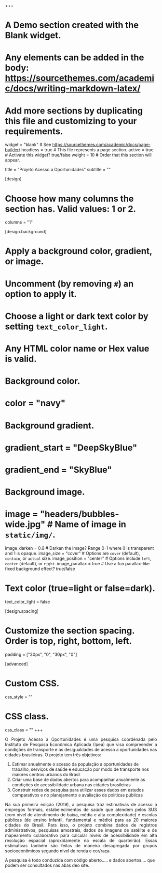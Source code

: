 +++
# A Demo section created with the Blank widget.
# Any elements can be added in the body: https://sourcethemes.com/academic/docs/writing-markdown-latex/
# Add more sections by duplicating this file and customizing to your requirements.

widget = "blank"  # See https://sourcethemes.com/academic/docs/page-builder/
headless = true  # This file represents a page section.
active = true  # Activate this widget? true/false
weight = 10  # Order that this section will appear.

title = "Projeto Acesso a Oportunidades"
subtitle = ""

[design]
  # Choose how many columns the section has. Valid values: 1 or 2.
  columns = "1"

[design.background]
  # Apply a background color, gradient, or image.
  #   Uncomment (by removing `#`) an option to apply it.
  #   Choose a light or dark text color by setting `text_color_light`.
  #   Any HTML color name or Hex value is valid.

  # Background color.
  # color = "navy"
  
  # Background gradient.
  # gradient_start = "DeepSkyBlue"
  # gradient_end = "SkyBlue"
  
  # Background image.
  # image = "headers/bubbles-wide.jpg"  # Name of image in `static/img/`.
  image_darken = 0.6  # Darken the image? Range 0-1 where 0 is transparent and 1 is opaque.
  image_size = "cover"  #  Options are `cover` (default), `contain`, or `actual` size.
  image_position = "center"  # Options include `left`, `center` (default), or `right`.
  image_parallax = true  # Use a fun parallax-like fixed background effect? true/false

  # Text color (true=light or false=dark).
  text_color_light = false

[design.spacing]
  # Customize the section spacing. Order is top, right, bottom, left.
  padding = ["30px", "0", "30px", "0"]

[advanced]
 # Custom CSS. 
 css_style = ""
 
 # CSS class.
 css_class = ""
+++
<p align="justify"> O Projeto Acesso a Oportunidades é uma pesquisa coordenada pelo Instituto de Pesquisa Econômica Aplicada (Ipea) que visa compreender a condições de transporte e as desigualdades de acesso a oportunidades nas cidades brasileiras. O projeto tem três objetivos: </p>

 1. Estimar anualmente o acesso da população a oportunidades de trabalho, serviços de saúde e educação por modo de transporte nos maiores centros urbanos do Brasil
 2. Criar uma base de dados abertos para acompanhar anualmente as condições de acessibilidade urbana nas cidades brasileiras
 3. Construir redes de pesquisa para utilizar esses dados em estudos comparativos e no planejamento e avaliação de políticas públicas


<p align="justify"> Na sua primeira edição (2019), a pesquisa traz estimativas de acesso a empregos formais, estabelecimentos de saúde que atendem pelos SUS (com nível de atendimento de baixa, média e alta complexidade) e escolas públicas (de ensino infantil, fundamental e médio) para as 20 maiores cidades do Brasil. Para isso, o projeto combina dados de registros administrativos, pesquisas amostrais, dados de imagens de satélite e de mapeamento colaborativo para calcular níveis de acessibilidade em alta resolução espacial (aproxidamente na escala de quarteirão). Essas estimativas também são feitas de maneira desagregada por grupos socioeconômicos segundo nível de renda e cor/raça. 


A pesquisa é todo conduzida com código aberto..... e dados abertos.... que podem ser consultados nas abas deo site.


</p>

